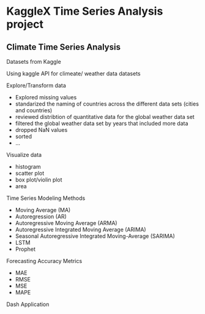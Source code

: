 # KaggleX Time Series Analysis project

Climate Time Series Analysis
---

Datasets from Kaggle

Using kaggle API for climeate/ weather data datasets

Explore/Transform data 
- Explored missing values
- standarized the naming of countries across the different data sets (cities and countries)
- reviewed distribtion of quantitative data for the global weather data set
- filtered the global weather data set by years that included more data
- dropped NaN values
- sorted
- ...

Visualize data
- histogram
- scatter plot
- box plot/violin plot
- area

Time Series Modeling Methods
- Moving Average (MA)
- Autoregression (AR)
- Autoregressive Moving Average (ARMA)
- Autoregressive Integrated Moving Average (ARIMA)
- Seasonal Autoregressive Integrated Moving-Average (SARIMA)
- LSTM
- Prophet

Forecasting Accuracy Metrics
- MAE
- RMSE
- MSE
- MAPE

Dash Application
